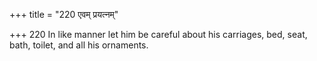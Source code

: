 +++
title = "220 एवम् प्रयत्नम्"

+++
220	In like manner let him be careful about his carriages, bed, seat, bath, toilet, and all his ornaments.